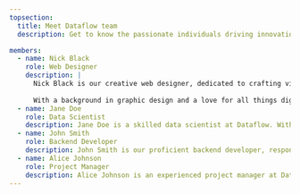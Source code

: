 ```yaml
---
topsection: 
  title: Meet Dataflow team
  description: Get to know the passionate individuals driving innovation at Dataflow. Our team is composed of experts from diverse backgrounds, each bringing unique skills and perspectives to the table. Together, we are dedicated to advancing cloud-based data solutions and delivering exceptional value to our clients.

members:
  - name: Nick Black
    role: Web Designer
    description: |
      Nick Black is our creative web designer, dedicated to crafting visually stunning and user-friendly interfaces for Dataflow. With a keen eye for design and a passion for enhancing user experiences, Nick transforms complex ideas into intuitive, engaging web solutions. His expertise in design principles and user interface development ensures that our platform is not only functional but also aesthetically pleasing.
      
      With a background in graphic design and a love for all things digital, Nick continually explores new trends and technologies to keep Dataflow’s web presence fresh and cutting-edge. His commitment to excellence and innovation makes him a vital part of our team, helping to shape the visual identity and user experience of our products.
  - name: Jane Doe
    role: Data Scientist
    description: Jane Doe is a skilled data scientist at Dataflow. With a strong analytical background and expertise in machine learning, she helps uncover valuable insights from complex datasets. Jane's innovative approach to problem-solving and her dedication to data-driven decision-making play a crucial role in enhancing our data solutions and delivering outstanding results for our clients.
  - name: John Smith
    role: Backend Developer
    description: John Smith is our proficient backend developer, responsible for building and maintaining the server-side logic of our applications. With a deep understanding of various programming languages and frameworks, John ensures the robustness, security, and scalability of our platform. His technical expertise and problem-solving skills are essential in driving the success of our data solutions.
  - name: Alice Johnson
    role: Project Manager
    description: Alice Johnson is an experienced project manager at Dataflow, ensuring that all projects are completed on time and within budget. With exceptional organizational skills and a keen eye for detail, Alice coordinates between different teams to streamline workflows and optimize project delivery. Her leadership and commitment to excellence are instrumental in achieving our company’s objectives.
---
```



